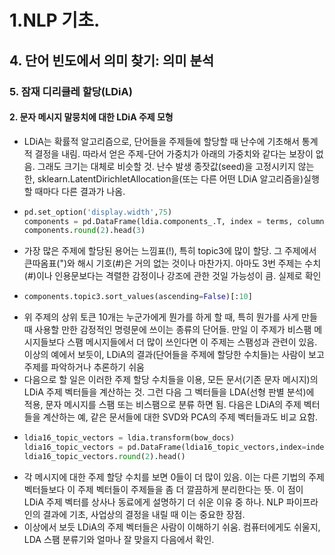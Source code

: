 # 1.NLP 기초.
## 4. 단어 빈도에서 의미 찾기: 의미 분석
### 5. 잠재 디리클레 할당(LDiA)
#### 2. 문자 메시지 말뭉치에 대한 LDiA 주제 모형
- LDiA는 확률적 알고리즘으로, 단어들을 주제들에 할당할 때 난수에 기초해서 통계적 결정을 내림. 따라서 얻은 주제-단어 가중치가 아래의 가중치와 같다는 보장이 없음. 그래도 크기는 대체로 비슷할 것. 난수 발생 종잣값(seed)을 고정시키지 않는 한, sklearn.LatentDirichletAllocation을(또는 다른 어떤 LDiA 알고리즘을)실행할 때마다 다른 결과가 나옴.
- ```python
  pd.set_option('display.width',75)
  components = pd.DataFrame(ldia.components_.T, index = terms, columns=columns)
  components.round(2).head(3)
  ```
- 가장 많은 주제에 할당된 용어는 느낌표(!), 특히 topic3에 많이 할당. 그 주제에서 큰따옴표(")와 해시 기호(#)은 거의 없는 것이나 마찬가지. 아마도 3번 주제는 수치(#)이나 인용문보다는 격렬한 감정이나 강조에 관한 것일 가능성이 큼. 실제로 확인
- ```python
  components.topic3.sort_values(ascending=False)[:10]
  ```
- 위 주제의 상위 토큰 10개는 누군가에게 뭔가를 하게 할 때, 특히 뭔가를 사게 만들 때 사용할 만한 감정적인 명령문에 쓰이는 종류의 단어들. 만일 이 주제가 비스팸 메시지들보다 스팸 메시지들에서 더 많이 쓰인다면 이 주제는 스팸성과 관련이 있음. 이상의 예에서 보듯이, LDiA의 결과(단어들을 주제에 할당한 수치들)는 사람이 보고 주제를 파악하거나 추론하기 쉬움
- 다음으로 할 일은 이러한 주제 할당 수치들을 이용, 모든 문서(기존 문자 메시지)의 LDiA 주제 벡터들을 계산하는 것. 그런 다음 그 벡터들을 LDA(선형 판별 분석)에 적용, 문자 메시지를 스팸 또는 비스팸으로 분류 하면 됨. 다음은 LDiA의 주제 벡터들을 계산하는 예, 같은 문서들에 대한 SVD와 PCA의 주제 벡터들과도 비교 요함.
- ```python
  ldia16_topic_vectors = ldia.transform(bow_docs)
  ldia16_topic_vectors = pd.DataFrame(ldia16_topic_vectors,index=index,columns=columns)
  ldia16_topic_vectors.round(2).head()
  ```
- 각 메시지에 대한 주제 할당 수치를 보면 0들이 더 많이 있음. 이는 다른 기법의 주제 벡터들보다 이 주제 벡터들이 주제들을 좀 더 깔끔하게 분리한다는 뜻. 이 점이 LDiA 주제 벡터를 상사나 동료에게 설명하기 더 쉬운 이유 중 하나. NLP 파이프라인의 결과에 기초, 사업상의 결정을 내릴 때 이는 중요한 장점.
- 이상에서 보듯 LDiA의 주제 벡터들은 사람이 이해하기 쉬움. 컴퓨터에게도 쉬울지, LDA 스팸 분류기와 얼마나 잘 맞을지 다음에서 확인.